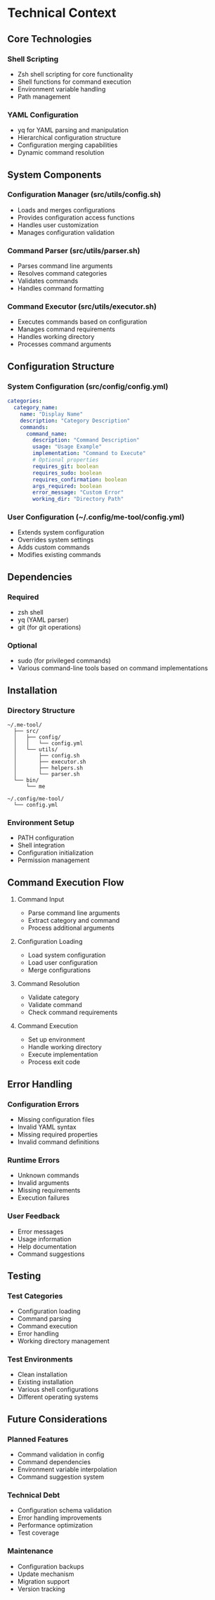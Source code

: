 # Technical Context

## Core Technologies

### Shell Scripting
- Zsh shell scripting for core functionality
- Shell functions for command execution
- Environment variable handling
- Path management

### YAML Configuration
- yq for YAML parsing and manipulation
- Hierarchical configuration structure
- Configuration merging capabilities
- Dynamic command resolution

## System Components

### Configuration Manager (src/utils/config.sh)
- Loads and merges configurations
- Provides configuration access functions
- Handles user customization
- Manages configuration validation

### Command Parser (src/utils/parser.sh)
- Parses command line arguments
- Resolves command categories
- Validates commands
- Handles command formatting

### Command Executor (src/utils/executor.sh)
- Executes commands based on configuration
- Manages command requirements
- Handles working directory
- Processes command arguments

## Configuration Structure

### System Configuration (src/config/config.yml)
```yaml
categories:
  category_name:
    name: "Display Name"
    description: "Category Description"
    commands:
      command_name:
        description: "Command Description"
        usage: "Usage Example"
        implementation: "Command to Execute"
        # Optional properties
        requires_git: boolean
        requires_sudo: boolean
        requires_confirmation: boolean
        args_required: boolean
        error_message: "Custom Error"
        working_dir: "Directory Path"
```

### User Configuration (~/.config/me-tool/config.yml)
- Extends system configuration
- Overrides system settings
- Adds custom commands
- Modifies existing commands

## Dependencies

### Required
- zsh shell
- yq (YAML parser)
- git (for git operations)

### Optional
- sudo (for privileged commands)
- Various command-line tools based on command implementations

## Installation

### Directory Structure
```
~/.me-tool/
  ├── src/
  │   ├── config/
  │   │   └── config.yml
  │   └── utils/
  │       ├── config.sh
  │       ├── executor.sh
  │       ├── helpers.sh
  │       └── parser.sh
  └── bin/
      └── me

~/.config/me-tool/
  └── config.yml
```

### Environment Setup
- PATH configuration
- Shell integration
- Configuration initialization
- Permission management

## Command Execution Flow

1. Command Input
   - Parse command line arguments
   - Extract category and command
   - Process additional arguments

2. Configuration Loading
   - Load system configuration
   - Load user configuration
   - Merge configurations

3. Command Resolution
   - Validate category
   - Validate command
   - Check command requirements

4. Command Execution
   - Set up environment
   - Handle working directory
   - Execute implementation
   - Process exit code

## Error Handling

### Configuration Errors
- Missing configuration files
- Invalid YAML syntax
- Missing required properties
- Invalid command definitions

### Runtime Errors
- Unknown commands
- Invalid arguments
- Missing requirements
- Execution failures

### User Feedback
- Error messages
- Usage information
- Help documentation
- Command suggestions

## Testing

### Test Categories
- Configuration loading
- Command parsing
- Command execution
- Error handling
- Working directory management

### Test Environments
- Clean installation
- Existing installation
- Various shell configurations
- Different operating systems

## Future Considerations

### Planned Features
- Command validation in config
- Command dependencies
- Environment variable interpolation
- Command suggestion system

### Technical Debt
- Configuration schema validation
- Error handling improvements
- Performance optimization
- Test coverage

### Maintenance
- Configuration backups
- Update mechanism
- Migration support
- Version tracking
